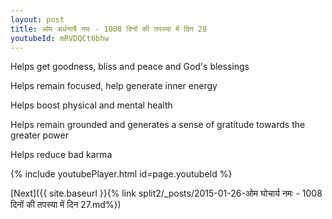 ```yaml
---
layout: post
title: ओम अर्धनायै नमः - 1008 दिनों की तपस्या में दिन 28
youtubeId: mRVDQCt6bhw
---
```

 
 
Helps get goodness, bliss and peace and God's blessings
 
Helps remain focused, help generate inner energy 
 
Helps boost physical and mental health 
 
Helps remain grounded and generates a sense of gratitude towards the greater power 
 
Helps reduce bad karma
 
 
 
 


{% include youtubePlayer.html id=page.youtubeId %}
 
[Next]({{ site.baseurl }}{% link  split2/_posts/2015-01-26-ओम घोचार्य नमः - 1008 दिनों की तपस्या में दिन 27.md%})
 
